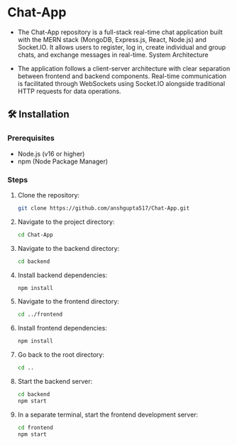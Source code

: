 
# Chat-App

- The Chat-App repository is a full-stack real-time chat application built with the MERN stack (MongoDB, Express.js, React, Node.js) and Socket.IO. It allows users to register, log in, create individual and group chats, and exchange messages in real-time.
System Architecture

- The application follows a client-server architecture with clear separation between frontend and backend components. Real-time communication is facilitated through WebSockets using Socket.IO alongside traditional HTTP requests for data operations.


## 🛠️ Installation

### Prerequisites

*   Node.js (v16 or higher)
*   npm (Node Package Manager)

### Steps

1.  Clone the repository:

    ```bash
    git clone https://github.com/anshgupta517/Chat-App.git
    ```

2.  Navigate to the project directory:

    ```bash
    cd Chat-App
    ```

3.  Navigate to the backend directory:

    ```bash
    cd backend
    ```

4.  Install backend dependencies:

    ```bash
    npm install
    ```

5.  Navigate to the frontend directory:

    ```bash
    cd ../frontend
    ```

6.  Install frontend dependencies:

    ```bash
    npm install
    ```

7.  Go back to the root directory:

    ```bash
    cd ..
    ```

8.  Start the backend server:

    ```bash
    cd backend
    npm start
    ```

9.  In a separate terminal, start the frontend development server:

    ```bash
    cd frontend
    npm start
    ```
